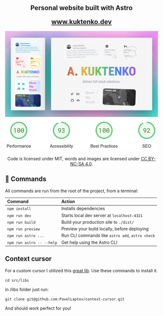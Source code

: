 <h2 align="center">
  <p>Personal website built with Astro</p>
  <a href="https://www.kuktenko.dev/" target="_blank">www.kuktenko.dev</a>
</h2>

<div align="center">
  <img alt="Demo" src="./demo/theme.webp" />
  <img alt="Demo" src="./demo/insights.webp" />
</div>

<p align="center">
Code is licensed under MIT, words and images are licensed under <a href='https://creativecommons.org/licenses/by-nc-sa/4.0/'>CC BY-NC-SA 4.0</a>.
</p>

## 🧞 Commands

All commands are run from the root of the project, from a terminal:

| Command                   | Action                                           |
| :------------------------ | :----------------------------------------------- |
| `npm install`             | Installs dependencies                            |
| `npm run dev`             | Starts local dev server at `localhost:4321`      |
| `npm run build`           | Build your production site to `./dist/`          |
| `npm run preview`         | Preview your build locally, before deploying     |
| `npm run astro ...`       | Run CLI commands like `astro add`, `astro check` |
| `npm run astro -- --help` | Get help using the Astro CLI                     |

## Context cursor
For a custom cursor I utilized this <a href='https://github.com/PavelLaptev/context-cursor'>great lib</a>.
Use these commands to install it.

`cd src/libs` 

in /libs folder just run:

`git clone git@github.com:PavelLaptev/context-cursor.git` 

And should work perfect for you!

